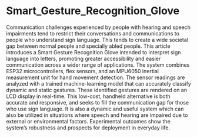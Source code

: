 # Smart_Gesture_Recognition_Glove
Communication challenges experienced by people
with hearing and speech impairments tend to restrict their
conversations and communications to people who understand
sign language. This tends to create a wide societal gap between
normal people and specially abled people. This article introduces
a Smart Gesture Recognition Glove intended to interpret sign
language into letters, promoting greater accessibility and easier
communication across a wider range of applications. The system
combines ESP32 microcontrollers, flex sensors, and an MPU6050
inertial measurement unit for hand movement detection. The
sensor readings are analyzed with a trained machine-learning
model that can accurately classify dynamic and static gestures.
These identified gestures are rendered on an LCD display in
real-time. This low-cost, handheld alternative is both accurate
and responsive, and seeks to fill the communication gap for
those who use sign language. It is also a dynamic and useful
system which can also be utilized in situations where speech
and hearing are impaired due to external or environmental
factors. Experimental outcomes show the system’s robustness and
prospects for deployment in everyday life.
